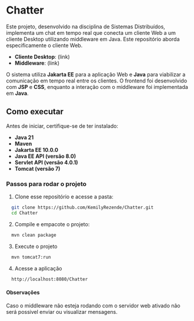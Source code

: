 # Chatter

Este projeto, desenvolvido na disciplina de Sistemas Distribuídos, implementa um chat em tempo real que conecta um cliente Web a um cliente Desktop utilizando middleware em Java. Este repositório aborda especificamente o cliente Web.
  - **Cliente Desktop**: (link)
  - **Middleware**: (link)

O sistema utiliza **Jakarta EE** para a aplicação Web e **Java** para viabilizar a comunicação em tempo real entre os clientes. O frontend foi desenvolvido com **JSP** e **CSS**, enquanto a interação com o middleware foi implementada em **Java**.

## Como executar

Antes de iniciar, certifique-se de ter instalado:
  - **Java 21**
  - **Maven**
  - **Jakarta EE 10.0.0**
  - **Java EE API (versão 8.0)**
  - **Servlet API (versão 4.0.1)**
  - **Tomcat (versão 7)**

### Passos para rodar o projeto

1. Clone esse repositório e acesse a pasta:
  ```bash
    git clone https://github.com/KemilyRezende/Chatter.git
    cd Chatter
  ```
2. Compile e empacote o projeto:
  ```bash
    mvn clean package
  ```
3. Execute o projeto
  ```bash
    mvn tomcat7:run
  ```
4. Acesse a aplicação
  ```bash
    http://localhost:8080/Chatter
  ```

#### Observações

Caso o middleware não esteja rodando com o servidor web ativado não será possivel enviar ou visualizar mensagens.
